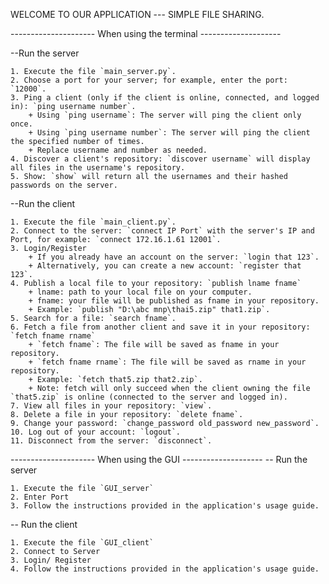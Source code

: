 WELCOME TO OUR APPLICATION --- SIMPLE FILE SHARING.


--------------------- When using the terminal --------------------

--Run the server

    1. Execute the file `main_server.py`.
    2. Choose a port for your server; for example, enter the port: `12000`.
    3. Ping a client (only if the client is online, connected, and logged in): `ping username number`.
        + Using `ping username`: The server will ping the client only once.
        + Using `ping username number`: The server will ping the client the specified number of times.
        + Replace username and number as needed.
    4. Discover a client's repository: `discover username` will display all files in the username's repository.
    5. Show: `show` will return all the usernames and their hashed passwords on the server.

--Run the client

    1. Execute the file `main_client.py`.
    2. Connect to the server: `connect IP Port` with the server's IP and Port, for example: `connect 172.16.1.61 12001`.
    3. Login/Register
        + If you already have an account on the server: `login that 123`.
        + Alternatively, you can create a new account: `register that 123`.
    4. Publish a local file to your repository: `publish lname fname`
        + lname: path to your local file on your computer.
        + fname: your file will be published as fname in your repository.
        + Example: `publish "D:\abc mnp\thai5.zip" that1.zip`.
    5. Search for a file: `search fname`.
    6. Fetch a file from another client and save it in your repository: `fetch fname rname`
        + `fetch fname`: The file will be saved as fname in your repository.
        + `fetch fname rname`: The file will be saved as rname in your repository.
        + Example: `fetch that5.zip that2.zip`.
        + Note: fetch will only succeed when the client owning the file `that5.zip` is online (connected to the server and logged in).
    7. View all files in your repository: `view`.
    8. Delete a file in your repository: `delete fname`.
    9. Change your password: `change_password old_password new_password`.
    10. Log out of your account: `logout`.
    11. Disconnect from the server: `disconnect`.
--------------------- When using the GUI --------------------
-- Run the server 

    1. Execute the file `GUI_server`
    2. Enter Port
    3. Follow the instructions provided in the application's usage guide.
-- Run the client

    1. Execute the file `GUI_client`
    2. Connect to Server
    3. Login/ Register
    4. Follow the instructions provided in the application's usage guide.

